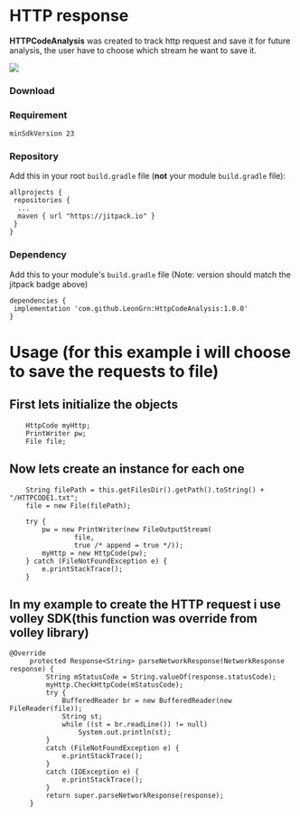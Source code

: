 # HTTP response
**HTTPCodeAnalysis** was created to track http request and save it for future analysis, the user have to choose which stream he want to save it.

[![](https://jitpack.io/v/LeonGrn/HttpCodeAnalysis.svg)](https://jitpack.io/#LeonGrn/HttpCodeAnalysis)

### Download
### Requirement
```
minSdkVersion 23
```
### Repository

Add this in your root  `build.gradle`  file (**not**  your module  `build.gradle`  file):
```
allprojects {
 repositories {
  ...
  maven { url "https://jitpack.io" }
 }
}

```
### Dependency
Add this to your module's  `build.gradle`  file (Note: version should match the jitpack badge above)
```
dependencies {
 implementation 'com.github.LeonGrn:HttpCodeAnalysis:1.0.0'
}
```
# Usage (for this example i will choose to save the requests to file)
## First lets initialize the objects
```
    HttpCode myHttp;
    PrintWriter pw;
    File file;
```
## Now lets create an instance for each one
```
    String filePath = this.getFilesDir().getPath().toString() + "/HTTPCODE1.txt";
    file = new File(filePath);

    try {
        pw = new PrintWriter(new FileOutputStream(
                file,
                true /* append = true */));
        myHttp = new HttpCode(pw);
    } catch (FileNotFoundException e) {
        e.printStackTrace();
    }
```
## In my example to create the HTTP request i use volley SDK(this function was override from volley library)
```
@Override
     protected Response<String> parseNetworkResponse(NetworkResponse response) {
         String mStatusCode = String.valueOf(response.statusCode);
         myHttp.CheckHttpCode(mStatusCode);
         try {
             BufferedReader br = new BufferedReader(new FileReader(file));
             String st;
             while ((st = br.readLine()) != null)
                 System.out.println(st);
         }
         catch (FileNotFoundException e) {
             e.printStackTrace();
         }
         catch (IOException e) {
             e.printStackTrace();
         }
         return super.parseNetworkResponse(response);
     }
```
